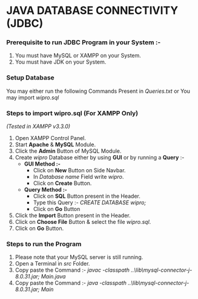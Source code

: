 # JAVA DATABASE CONNECTIVITY (JDBC)

### Prerequisite to run JDBC Program in your System :-

1. You must have MySQL or XAMPP on your System.
2. You must have JDK on your System. 

### Setup Database 

You may either run the following Commands Present in *Queries.txt* or You may import *wipro.sql*

### Steps to import wipro.sql (For XAMPP Only)

*(Tested in XAMPP v3.3.0)*

1. Open XAMPP Control Panel.
2. Start **Apache** & **MySQL** Module.
3. Click the **Admin** Button of MySQL Module.
4. Create *wipro* Database either by using **GUI** or by running a **Query** :-
	* **GUI Method :-**
		* Click on **New** Button on Side Navbar.
		* In *Database name* Field write *wipro*.
		* Click on **Create** Button.
	* **Query Method :-**
		* Click on **SQL** Button present in the Header.
		* Type this Query :- *CREATE DATABASE wipro;*
		* Click on **Go** Button
5. Click the **Import** Button present in the Header.
6. Click on **Choose File** Button & select the file *wipro.sql*.
7. Click on **Go** Button.

### Steps to run the Program

1. Please note that your MySQL server is still running.
2. Open a Terminal in *src* Folder.
3. Copy paste the Command :- *javac -classpath ..\lib\mysql-connector-j-8.0.31.jar; Main.java*
4. Copy paste the Command :- *java -classpath ..\lib\mysql-connector-j-8.0.31.jar; Main*